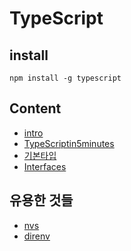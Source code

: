 # TypeScript

## install
```
npm install -g typescript
```

## Content
* [intro](https://github.com/otwm/TypeScriptStudy/blob/master/TypeScriptIntro.md)
* [TypeScriptin5minutes](https://github.com/otwm/TypeScriptStudy/blob/master/TypeScriptin5minutes.md)
* [기본타입](https://github.com/otwm/TypeScriptStudy/blob/master/basicType.md)
* [Interfaces](https://github.com/otwm/TypeScriptStudy/blob/master/Interfaces.md)

## 유용한 것들
* [nvs](https://www.google.co.kr/search?q=nvs+npm&oq=nvs+np&aqs=chrome.0.69i59j69i57j0l4.4205j0j4&sourceid=chrome&ie=UTF-8)
* [direnv](https://direnv.net/)